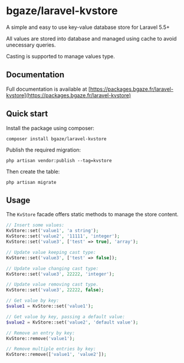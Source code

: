 # bgaze/laravel-kvstore

A simple and easy to use key-value database store for Laravel 5.5+

All values are stored into database and managed using cache to avoid unecessary queries.

Casting is supported to manage values type.

## Documentation

Full documentation is available at [https://packages.bgaze.fr/laravel-kvstore](https://packages.bgaze.fr/laravel-kvstore)

## Quick start

Install the package using composer:

```
composer install bgaze/laravel-kvstore
```

Publish the required migration:

```
php artisan vendor:publish --tag=kvstore
```

Then create the table:

```
php artisan migrate
```

## Usage

The `KvStore` facade offers static methods to manage the store content.  

```php
// Insert some values:
KvStore::set('value1', 'a string');
KvStore::set('value2', '11111', 'integer');
KvStore::set('value3', ['test' => true], 'array');

// Update value keeping cast type:
KvStore::set('value3', ['test' => false]);

// Update value changing cast type:
KvStore::set('value3', 22222, 'integer');

// Update value removing cast type.
KvStore::set('value3', 22222, false);

// Get value by key:
$value1 = KvStore::set('value1');

// Get value by key, passing a default value:
$value2 = KvStore::set('value2', 'default value');

// Remove an entry by key:
KvStore::remove('value1');

// Remove multiple entries by key:
KvStore::remove(['value1', 'value2']);
```